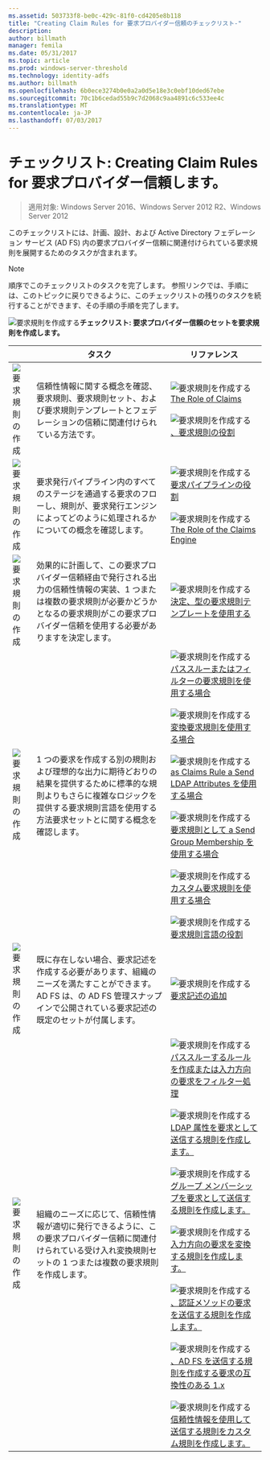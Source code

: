 ```yaml
---
ms.assetid: 503733f8-be0c-429c-81f0-cd4205e8b118
title: "Creating Claim Rules for 要求プロバイダー信頼のチェックリスト-"
description: 
author: billmath
manager: femila
ms.date: 05/31/2017
ms.topic: article
ms.prod: windows-server-threshold
ms.technology: identity-adfs
ms.author: billmath
ms.openlocfilehash: 6b0ece3274b0e0a2a0d5e18e3c0ebf10ded67ebe
ms.sourcegitcommit: 70c1b6cedad55b9c7d2068c9aa4891c6c533ee4c
ms.translationtype: MT
ms.contentlocale: ja-JP
ms.lasthandoff: 07/03/2017
---
```

# <a name="checklist-creating-claim-rules-for-a-claims-provider-trust"></a>チェックリスト: Creating Claim Rules for 要求プロバイダー信頼します。

>適用対象: Windows Server 2016、Windows Server 2012 R2、Windows Server 2012

このチェックリストには、計画、設計、および Active Directory フェデレーション サービス \(AD FS\) 内の要求プロバイダー信頼に関連付けられている要求規則を展開するためのタスクが含まれます。  
  
> [!NOTE]  
> 順序でこのチェックリストのタスクを完了します。 参照リンクでは、手順には、このトピックに戻りできるように、このチェックリストの残りのタスクを続行することができます、その手順の手順を完了します。  
  
![要求規則を作成する](media/2b05dce3-938f-4168-9b8f-1f4398cbdb9b.gif)**チェックリスト: 要求プロバイダー信頼のセットを要求規則を作成します。**  
  
||タスク|リファレンス|  
|-|--------|-------------|  
|![要求規則の作成](media/icon_checkboxo.gif)|信頼性情報に関する概念を確認、要求規則、要求規則セット、および要求規則テンプレートとフェデレーションの信頼に関連付けられている方法です。|![要求規則を作成する](media/faa393df-4856-4431-9eda-4f4e5be72a90.gif)[The Role of Claims](../../ad-fs/technical-reference/The-Role-of-Claims.md)<br /><br />![要求規則を作成する](media/faa393df-4856-4431-9eda-4f4e5be72a90.gif)[、要求規則の役割](../../ad-fs/technical-reference/The-Role-of-Claim-Rules.md)|  
|![要求規則の作成](media/icon_checkboxo.gif)|要求発行パイプライン内のすべてのステージを通過する要求のフローし、規則が、要求発行エンジンによってどのように処理されるかについての概念を確認します。|![要求規則を作成する](media/faa393df-4856-4431-9eda-4f4e5be72a90.gif)[要求パイプラインの役割](../../ad-fs/technical-reference/The-Role-of-the-Claims-Pipeline.md)<br /><br />![要求規則を作成する](media/faa393df-4856-4431-9eda-4f4e5be72a90.gif)[The Role of the Claims Engine](../../ad-fs/technical-reference/The-Role-of-the-Claims-Engine.md)|  
|![要求規則の作成](media/icon_checkboxo.gif)|効果的に計画して、この要求プロバイダー信頼経由で発行される出力の信頼性情報の実装、1 つまたは複数の要求規則が必要かどうかとなるの要求規則がこの要求プロバイダー信頼を使用する必要がありますを決定します。|![要求規則を作成する](media/faa393df-4856-4431-9eda-4f4e5be72a90.gif)[決定、型の要求規則テンプレートを使用する](../../ad-fs/technical-reference/Determine-the-Type-of-Claim-Rule-Template-to-Use.md)|  
|![要求規則の作成](media/icon_checkboxo.gif)|1 つの要求を作成する別の規則および理想的な出力に期待どおりの結果を提供するために標準的な規則よりもさらに複雑なロジックを提供する要求規則言語を使用する方法要求セットとに関する概念を確認します。|![要求規則を作成する](media/faa393df-4856-4431-9eda-4f4e5be72a90.gif)[パススルーまたはフィルターの要求規則を使用する場合](../../ad-fs/technical-reference/When-to-Use-a-Pass-Through-or-Filter-Claim-Rule.md)<br /><br />![要求規則を作成する](media/faa393df-4856-4431-9eda-4f4e5be72a90.gif)[変換要求規則を使用する場合](../../ad-fs/technical-reference/When-to-Use-a-Transform-Claim-Rule.md)<br /><br />![要求規則を作成する](media/faa393df-4856-4431-9eda-4f4e5be72a90.gif)[as Claims Rule a Send LDAP Attributes を使用する場合](../../ad-fs/technical-reference/When-to-Use-a-Send-LDAP-Attributes-as-Claims-Rule.md)<br /><br />![要求規則を作成する](media/faa393df-4856-4431-9eda-4f4e5be72a90.gif)[要求規則として a Send Group Membership を使用する場合](../../ad-fs/technical-reference/When-to-Use-a-Send-Group-Membership-as-a-Claim-Rule.md)<br /><br />![要求規則を作成する](media/faa393df-4856-4431-9eda-4f4e5be72a90.gif)[カスタム要求規則を使用する場合](../../ad-fs/technical-reference/When-to-Use-a-Custom-Claim-Rule.md)<br /><br />![要求規則を作成する](media/faa393df-4856-4431-9eda-4f4e5be72a90.gif)[要求規則言語の役割](../../ad-fs/technical-reference/The-Role-of-the-Claim-Rule-Language.md)|  
|![要求規則の作成](media/icon_checkboxo.gif)|既に存在しない場合、要求記述を作成する必要があります、組織のニーズを満たすことができます。 AD FS は、の AD FS 管理スナップインで公開されている要求記述の既定のセットが付属します。|![要求規則を作成する](media/15dd35b6-6cc6-421f-93f8-7109920e7144.gif)[要求記述の追加](../../ad-fs/operations/Add-a-Claim-Description.md)|  
|![要求規則の作成](media/icon_checkboxo.gif)|組織のニーズに応じて、信頼性情報が適切に発行できるように、この要求プロバイダー信頼に関連付けられている受け入れ変換規則セットの 1 つまたは複数の要求規則を作成します。|![要求規則を作成する](media/15dd35b6-6cc6-421f-93f8-7109920e7144.gif)[パススルーするルールを作成または入力方向の要求をフィルター処理](../../ad-fs/operations/Create-a-Rule-to-Pass-Through-or-Filter-an-Incoming-Claim.md)<br /><br />![要求規則を作成する](media/15dd35b6-6cc6-421f-93f8-7109920e7144.gif)[LDAP 属性を要求として送信する規則を作成します。](../../ad-fs/operations/Create-a-Rule-to-Send-LDAP-Attributes-as-Claims.md)<br /><br />![要求規則を作成する](media/15dd35b6-6cc6-421f-93f8-7109920e7144.gif)[グループ メンバーシップを要求として送信する規則を作成します。](../../ad-fs/operations/Create-a-Rule-to-Send-Group-Membership-as-a-Claim.md)<br /><br />![要求規則を作成する](media/15dd35b6-6cc6-421f-93f8-7109920e7144.gif)[入力方向の要求を変換する規則を作成します。](../../ad-fs/operations/Create-a-Rule-to-Transform-an-Incoming-Claim.md)<br /><br />![要求規則を作成する](media/15dd35b6-6cc6-421f-93f8-7109920e7144.gif)[、認証メソッドの要求を送信する規則を作成します。](../../ad-fs/operations/Create-a-Rule-to-Send-an-Authentication-Method-Claim.md)<br /><br />![要求規則を作成する](media/15dd35b6-6cc6-421f-93f8-7109920e7144.gif)[、AD FS を送信する規則を作成する要求の互換性のある 1.x](../../ad-fs/operations/Create-a-Rule-to-Send-an-AD-FS-1x-Compatible-Claim.md)<br /><br />![要求規則を作成する](media/15dd35b6-6cc6-421f-93f8-7109920e7144.gif)[信頼性情報を使用して送信する規則をカスタム規則を作成します。](../../ad-fs/operations/Create-a-Rule-to-Send-Claims-Using-a-Custom-Rule.md)|  
  

